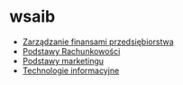 # wsaib

- [Zarządzanie finansami przedsiębiorstwa](zarzadzanie-finansami-przedsiebiorstwa)
- [Podstawy Rachunkowości](podstawy-rachunkowosci)
- [Podstawy marketingu](podstawy-marketingu)
- [Technologie informacyjne](technologie-informacyjne)
